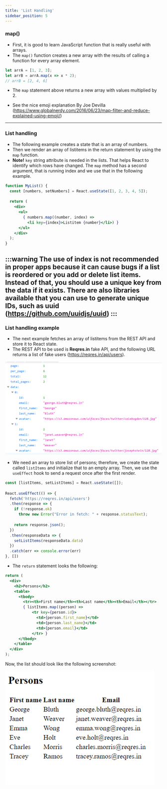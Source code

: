 ```yaml
---
title: 'List Handling'
sidebar_position: 5
---
```

### map()
- First, it is good to learn JavaScript function that is really useful with arrays. 
- The `map()` function creates a new array with the results of calling a function for every array element.
```js
let arrA = [1, 2, 3];
let arrB = arrA.map(x => x * 2);
// arrB = [2, 4, 6]
```
- The `map` statement above returns a new array with values multiplied by 2.

- See the nice emoji explanation By Joe Devilla
(https://www.globalnerdy.com/2016/06/23/map-filter-and-reduce-explained-using-emoji/) 

---
### List handling
- The following example creates a state that is an array of numbers.
- Then we render an array of listitems in the return statement by using the `map` function.
- **Note!** `key` string attribute is needed in the lists. That helps React to identify which rows have changed. The `map` method has a second argument, that is running index and we use that in the following example.   
```jsx live
function MyList() {
  const [numbers, setNumbers] = React.useState([1, 2, 3, 4, 5]);

  return (
    <div>
      <ul>
        { numbers.map((number, index) =>
          <li key={index}>Listitem {number}</li>) }
      </ul>
    </div>
  );
}

```
:::warning
The use of index is not recommended in proper apps because it can cause bugs if a list is reordered or you add or delete list items. Instead of that, you should use a unique key from the data if it exists. There are also libraries available that you can use to generate unique IDs, such as uuid (https://github.com/uuidjs/uuid)
:::
---
### List handling example
- The next example fetches an array of listitems from the REST API and store it to React state.
- The REST API to be used is **Reqres.in** fake API, and the following URL returns a list of fake users (https://reqres.in/api/users).

![Persons example](./img/persons.png)
- We need an array to store list of persons; therefore, we create the state called `listItems` and initialize that to an empty array. Then, we use the `useEffect` hook to send a request once after the first render.
```js
const [listItems, setListItems] = React.useState([]);

React.useEffect(() => {
  fetch('https://reqres.in/api/users')
  .then(response => { 
    if (!response.ok)
      throw new Error("Error in fetch: " + response.statusText);  
    
    return response.json();
  }) 
  .then(responseData => { 
    setListItems(responseData.data)
  }) 
  .catch(err => console.error(err)
}, [])
```
- The `return` statement looks the following:
```jsx
return (
  <div>
    <h2>Persons</h2>
    <table>
      <tbody>
        <tr><th>First name</th><th>Last name</th><th>Email</th></tr>
        { listItems.map((person) => 
            <tr key={person.id}>
              <td>{person.first_name}</td>
              <td>{person.last_name}</td>
              <td>{person.email}</td>
            </tr> }
      </tbody>
    </table>
  </div>
);
```
Now, the list should look like the following screenshot:

![](./img/persons2.png)


